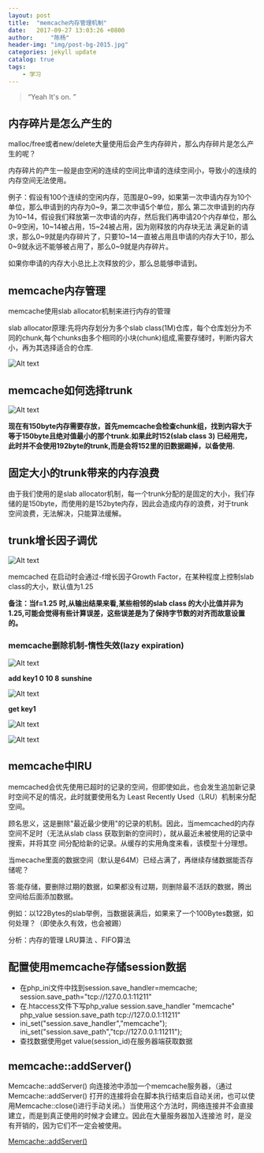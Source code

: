 ```yaml
---
layout: post
title:  "memcache内存管理机制"
date:   2017-09-27 13:03:26 +0800
author:     "陈杨"
header-img: "img/post-bg-2015.jpg"
categories: jekyll update
catalog: true
tags:
    - 学习
---
```


> “Yeah It's on. ”

## 内存碎片是怎么产生的

malloc/free或者new/delete大量使用后会产生内存碎片，那么内存碎片是怎么产生的呢？

内存碎片的产生一般是由空闲的连续的空间比申请的连续空间小，导致小的连续的内存空间无法使用。

例子：假设有100个连续的空闲内存，范围是0~99，如果第一次申请内存为10个单位，那么申请到的内存为0~9，第二次申请5个单位，那么
第二次申请到的内存为10~14，假设我们释放第一次申请的内存，然后我们再申请20个内存单位，那么0~9空闲，10~14被占用，15~24被占用，因为刚释放的内存块无法
满足新的请求，那么0~9就是内存碎片了，只要10~14一直被占用且申请的内存大于10，那么0~9就永远不能够被占用了，那么0~9就是内存碎片。

如果你申请的内存大小总比上次释放的少，那么总能够申请到。

## memcache内存管理

memcache使用slab allocator机制来进行内存的管理

slab allocator原理:先将内存划分为多个slab class(1M)仓库，每个仓库划分为不同的chunk,每个chunks由多个相同的小块(chunk)组成,需要存储时，判断内容大小，再为其选择适合的仓库.

![Alt text](/img/ArticleImg5/img1.png)

## memcache如何选择trunk

![Alt text](/img/ArticleImg5/img2.png)

**现在有150byte内存需要存放，首先memcache会检查chunk组，找到内容大于等于150byte且绝对值最小的那个trunk.如果此时152(slab class 3)
已经用完，此时并不会使用192byte的trunk,而是会将152里的旧数据踢掉，以备使用.**

## 固定大小的trunk带来的内存浪费

由于我们使用的是slab allocator机制，每一个trunk分配的是固定的大小，我们存储的是150byte，而使用的是152byte内存，因此会造成内存的浪费，对于trunk
空间浪费，无法解决，只能算法缓解。

## trunk增长因子调优

![Alt text](/img/ArticleImg5/img3.png)

memcached 在启动时会通过-f增长因子Growth Factor，在某种程度上控制slab class的大小，默认值为1.25

**备注：当f=1.25 时,从输出结果来看,某些相邻的slab class 的大小比值并非为1.25,可能会觉得有些计算误差，这些误差是为了保持字节数的对齐而故意设置的。**

### memcache删除机制-惰性失效(lazy expiration)

![Alt text](/img/ArticleImg5/img4.png)

**add key1 0 10 8**
**sunshine**

![Alt text](/img/ArticleImg5/img5.png)

**get key1**

![Alt text](/img/ArticleImg5/img6.png)

![Alt text](/img/ArticleImg5/img7.png)

## memcache中IRU

memcached会优先使用已超时的记录的空间，但即使如此，也会发生追加新记录时空间不足的情况，此时就要使用名为 Least Recently Used（LRU）机制来分配空间。

顾名思义，这是删除"最近最少使用"的记录的机制。因此，当memcached的内存空间不足时（无法从slab class 获取到新的空间时），就从最近未被使用的记录中搜索，并将其空
间分配给新的记录。从缓存的实用角度来看，该模型十分理想。

当mecache里面的数据空间（默认是64M）已经占满了，再继续存储数据能否存储呢？

答:能存储，要删除过期的数据，如果都没有过期，则删除最不活跃的数据，腾出空间给后面添加数据。

例如：以122Bytes的slab举例，当数据装满后，如果来了一个100Bytes数据，如何处理？（即使永久有效，也会被踢）

分析：内存的管理 LRU算法 、FIFO算法

## 配置使用memcache存储session数据

* 在php_ini文件中找到session.save_handler=memcache; session.save_path="tcp://127.0.0.1:11211"
* 在.htaccess文件下写php_value session.save_handler "memcache"
 php_value session.save_path tcp://127.0.0.1:11211"
* ini_set("session.save_handler","memcache"); ini_set("session.save_path","tcp://127.0.0.1:11211");
* 查找数据使用get value(session_id)在服务器端获取数据

## memcache::addServer()

Memcache::addServer() 向连接池中添加一个memcache服务器，（通过Memcache::addServer() 打开的连接将会在脚本执行结束后自动关闭，也可以使用Memcache::close()进行手动关闭。）当使用这个方法时，网络连接并不会直接建立，而是到真正使用的时候才会建立。因此在大量服务器加入连接池
时，是没有开销的，因为它们不一定会被使用。

[Memcache::addServer()](http://php.net/manual/zh/memcache.addserver.php "Memcache::addServer()")
























